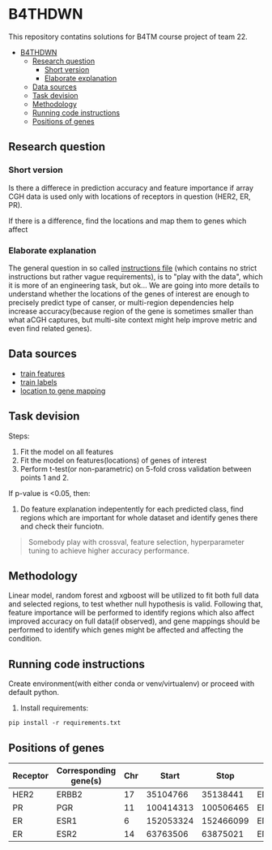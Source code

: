 # B4THDWN

This repository contatins solutions for B4TM course project of team 22.

- [B4THDWN](#b4thdwn)
  - [Research question](#research-question)
    - [Short version](#short-version)
    - [Elaborate explanation](#elaborate-explanation)
  - [Data sources](#data-sources)
  - [Task devision](#task-devision)
  - [Methodology](#methodology)
  - [Running code instructions](#running-code-instructions)
  - [Positions of genes](#positions-of-genes)

## Research question
### Short version
Is there a differece in prediction accuracy and feature importance if array CGH data is used only with locations of receptors in question (HER2, ER, PR). 

If there is a difference, find the locations and map them to genes which affect 
### Elaborate explanation
The general question in so called [instructions file](https://canvas.vu.nl/courses/75132/files/7501567?wrap=1) (which contains no strict instructions but rather vague requirements), is to "play with the data", which it is more of an engineering task, but ok... We are going into more details to understand whether the locations of the genes of interest are enough to precisely predict type of canser, or multi-region dependencies help increase accuracy(because region of the gene is sometimes smaller than what aCGH captures, but multi-site context might help improve metric and even find related genes).

## Data sources
* [train features](https://canvas.vu.nl/courses/75132/files/7501496/preview)
* [train labels](https://canvas.vu.nl/courses/75132/files/7501475/preview)
* [location to gene mapping](https://canvas.vu.nl/courses/75132/files/7501551?wrap=1)

## Task devision

Steps:
 1. Fit the model on all features
 2. Fit the model on features(locations) of genes of interest
 3. Perform t-test(or non-parametric) on 5-fold cross validation between points 1 and 2.
      
If p-value is <0.05, then:

  1. Do feature explanation indepentently for each predicted class, find regions which are important for whole dataset and identify genes there and check their funciotn.

> Somebody play with crossval, feature selection, hyperparameter tuning to achieve higher accuracy performance.

## Methodology
Linear model, random forest and xgboost will be utilized to fit both full data and selected regions, to test whether null hypothesis is valid. Following that, feature importance will be performed to identify regions which also affect improved accuracy on full data(if observed), and gene mappings should be performed to identify which genes might be affected and affecting the condition.

## Running code instructions
Create environment(with  either conda or venv/virtualenv) or proceed with default python.

1. Install requirements:
```
pip install -r requirements.txt
```

## Positions of genes

| Receptor | Corresponding gene(s) | Chr | Start | Stop | EnsID | Inside regions |
|---|---|---|---|---|---|---|
|HER2|ERBB2|17|35104766|35138441|ENSG00000141736|1|
|PR|PGR|11|100414313|100506465|ENSG00000082175|1|
|ER|ESR1|6|152053324|152466099|ENSG00000091831|3|
|ER|ESR2|14|63763506|63875021|ENSG00000140009|1|